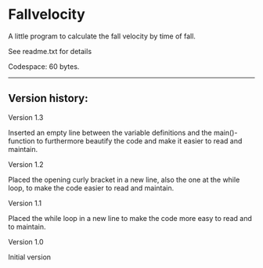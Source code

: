 # Fallvelocity
A little program to calculate the fall velocity by time of fall. 

See readme.txt for details

Codespace: 60 bytes.

-----------

Version history:
----------------

Version 1.3

Inserted an empty line between the variable definitions and the main()- function to furthermore beautify the code and make it easier to read and maintain.


Version 1.2

Placed the opening curly bracket in a new line, also the one at the while loop, to make the code easier to read and maintain.


Version 1.1

Placed the while loop in a new line to make the code more easy to read and to maintain.


Version 1.0

Initial version
